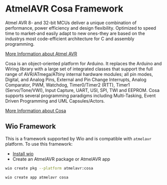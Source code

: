 # AtmelAVR Cosa Framework

Atmel AVR 8- and 32-bit MCUs deliver a unique combination of performance, power efficiency and design flexibility. Optimized to speed time to market-and easily adapt to new ones-they are based on the industrys most code-efficient architecture for C and assembly programming.

[More Information about Atmel AVR](http://www.microchip.com/design-centers/8-bit/avr-mcus) 

Cosa is an object-oriented platform for Arduino. It replaces the Arduino and Wiring library with a large set of integrated classes that support the full range of AVR/ATmega/ATtiny internal hardware modules; all pin modes, Digital, and Analog Pins, External and Pin Change Interrupts, Analog Comparator, PWM, Watchdog, Timer0/Timer2 (RTT), Timer1 (Servo/Tone/VWI), Input Capture, UART, USI, SPI, TWI and EEPROM. Cosa supports several programming paradigms including Multi-Tasking, Event Driven Programming and UML Capsules/Actors.

[More Information about Cosa](https://github.com/mikaelpatel/cosa)

## Wio Framework 
This is a framework supported by Wio and is compatible with `atmelavr` platform. To use this framework:
* [Install wio](https://github.com/wio/wio#install)
* Create an AtmelAVR package or AtmelAVR app
```bash
wio create pkg --platform atmelavr:cosa
```
```bash
wio create app atmelavr cosa
```